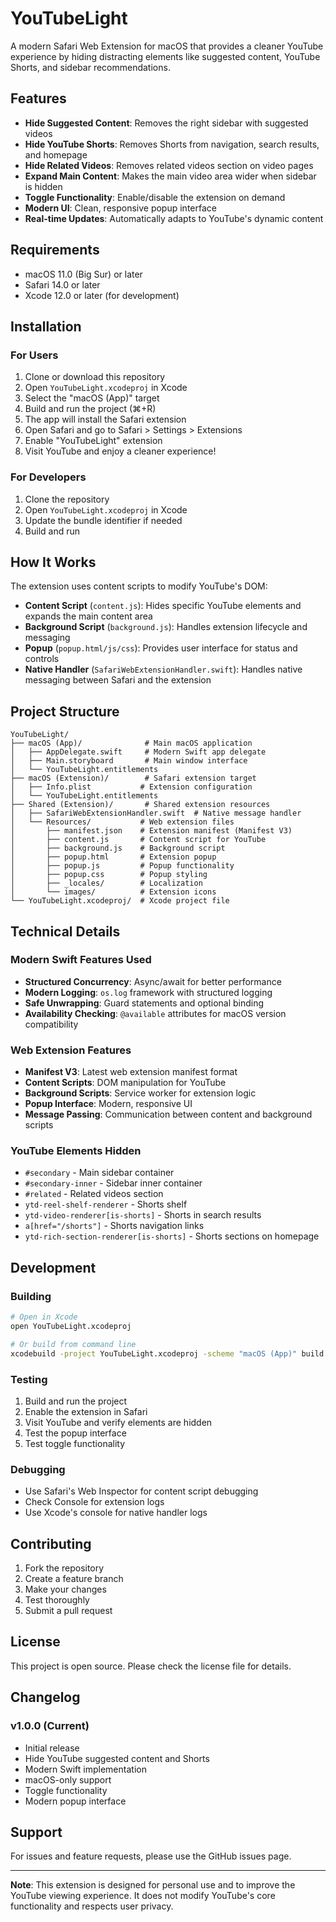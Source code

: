 # YouTubeLight

A modern Safari Web Extension for macOS that provides a cleaner YouTube experience by hiding distracting elements like suggested content, YouTube Shorts, and sidebar recommendations.

## Features

- **Hide Suggested Content**: Removes the right sidebar with suggested videos
- **Hide YouTube Shorts**: Removes Shorts from navigation, search results, and homepage
- **Hide Related Videos**: Removes related videos section on video pages
- **Expand Main Content**: Makes the main video area wider when sidebar is hidden
- **Toggle Functionality**: Enable/disable the extension on demand
- **Modern UI**: Clean, responsive popup interface
- **Real-time Updates**: Automatically adapts to YouTube's dynamic content

## Requirements

- macOS 11.0 (Big Sur) or later
- Safari 14.0 or later
- Xcode 12.0 or later (for development)

## Installation

### For Users

1. Clone or download this repository
2. Open `YouTubeLight.xcodeproj` in Xcode
3. Select the "macOS (App)" target
4. Build and run the project (⌘+R)
5. The app will install the Safari extension
6. Open Safari and go to Safari > Settings > Extensions
7. Enable "YouTubeLight" extension
8. Visit YouTube and enjoy a cleaner experience!

### For Developers

1. Clone the repository
2. Open `YouTubeLight.xcodeproj` in Xcode
3. Update the bundle identifier if needed
4. Build and run

## How It Works

The extension uses content scripts to modify YouTube's DOM:

- **Content Script** (`content.js`): Hides specific YouTube elements and expands the main content area
- **Background Script** (`background.js`): Handles extension lifecycle and messaging
- **Popup** (`popup.html/js/css`): Provides user interface for status and controls
- **Native Handler** (`SafariWebExtensionHandler.swift`): Handles native messaging between Safari and the extension

## Project Structure

```
YouTubeLight/
├── macOS (App)/              # Main macOS application
│   ├── AppDelegate.swift     # Modern Swift app delegate
│   ├── Main.storyboard       # Main window interface
│   └── YouTubeLight.entitlements
├── macOS (Extension)/        # Safari extension target
│   ├── Info.plist           # Extension configuration
│   └── YouTubeLight.entitlements
├── Shared (Extension)/       # Shared extension resources
│   ├── SafariWebExtensionHandler.swift  # Native message handler
│   └── Resources/           # Web extension files
│       ├── manifest.json    # Extension manifest (Manifest V3)
│       ├── content.js       # Content script for YouTube
│       ├── background.js    # Background script
│       ├── popup.html       # Extension popup
│       ├── popup.js         # Popup functionality
│       ├── popup.css        # Popup styling
│       ├── _locales/        # Localization
│       └── images/          # Extension icons
└── YouTubeLight.xcodeproj/  # Xcode project file
```

## Technical Details

### Modern Swift Features Used

- **Structured Concurrency**: Async/await for better performance
- **Modern Logging**: `os.log` framework with structured logging
- **Safe Unwrapping**: Guard statements and optional binding
- **Availability Checking**: `@available` attributes for macOS version compatibility

### Web Extension Features

- **Manifest V3**: Latest web extension manifest format
- **Content Scripts**: DOM manipulation for YouTube
- **Background Scripts**: Service worker for extension logic
- **Popup Interface**: Modern, responsive UI
- **Message Passing**: Communication between content and background scripts

### YouTube Elements Hidden

- `#secondary` - Main sidebar container
- `#secondary-inner` - Sidebar inner container
- `#related` - Related videos section
- `ytd-reel-shelf-renderer` - Shorts shelf
- `ytd-video-renderer[is-shorts]` - Shorts in search results
- `a[href="/shorts"]` - Shorts navigation links
- `ytd-rich-section-renderer[is-shorts]` - Shorts sections on homepage

## Development

### Building

```bash
# Open in Xcode
open YouTubeLight.xcodeproj

# Or build from command line
xcodebuild -project YouTubeLight.xcodeproj -scheme "macOS (App)" build
```

### Testing

1. Build and run the project
2. Enable the extension in Safari
3. Visit YouTube and verify elements are hidden
4. Test the popup interface
5. Test toggle functionality

### Debugging

- Use Safari's Web Inspector for content script debugging
- Check Console for extension logs
- Use Xcode's console for native handler logs

## Contributing

1. Fork the repository
2. Create a feature branch
3. Make your changes
4. Test thoroughly
5. Submit a pull request

## License

This project is open source. Please check the license file for details.

## Changelog

### v1.0.0 (Current)
- Initial release
- Hide YouTube suggested content and Shorts
- Modern Swift implementation
- macOS-only support
- Toggle functionality
- Modern popup interface

## Support

For issues and feature requests, please use the GitHub issues page.

---

**Note**: This extension is designed for personal use and to improve the YouTube viewing experience. It does not modify YouTube's core functionality and respects user privacy. 